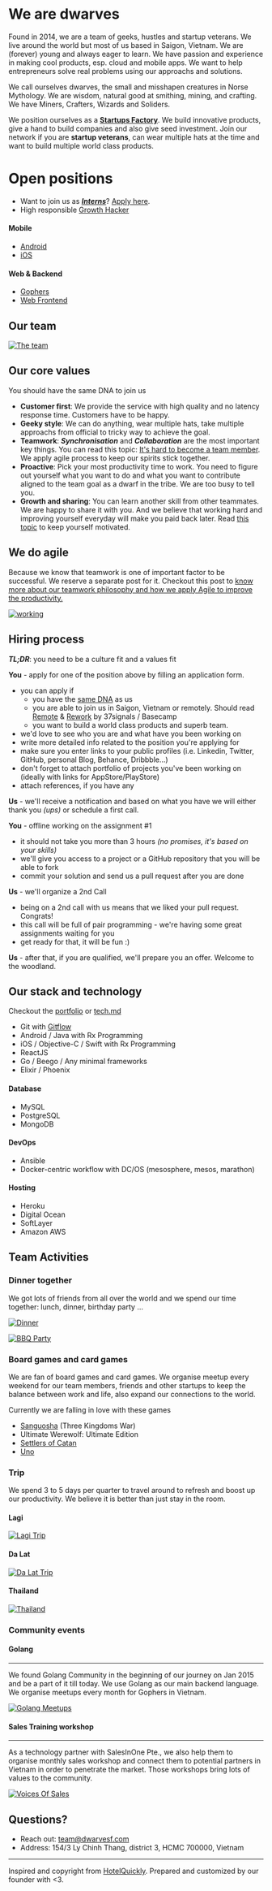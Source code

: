 # We are dwarves

Found in 2014, we are a team of geeks, hustles and startup veterans. We live around the world but most of us based in Saigon, Vietnam. We are (forever) young and always eager to learn. We have passion and experience in making cool products, esp. cloud and mobile apps. We want to help entrepreneurs solve real problems using our approachs and solutions.

We call ourselves dwarves, the small and misshapen creatures in Norse Mythology. We are wisdom, natural good at smithing, mining, and crafting. We have Miners, Crafters, Wizards and Soliders.

We position ourselves as a [**Startups Factory**](http://venturebeat.com/2015/01/18/how-venture-builders-are-changing-the-startup-model/). We build innovative products, give a hand to build companies and also give seed investment. Join our network if you are **startup veterans**, can wear multiple hats at the time and want to build multiple world class products.

# Open positions

- Want to join us as [**_Interns_**](/open-positions/Intern.md)? [Apply here](/open-positions/Intern.md).
- High responsible [Growth Hacker](/open-positions/GrowthHacker.md)

#### Mobile

- [Android](/open-positions/Android.md)
- [iOS](/open-positions/iOS.md)

#### Web & Backend

- [Gophers](/open-positions/Golang.md)
- [Web Frontend](/open-positions/Frontend.md)

## Our team

[![The team](https://raw.githubusercontent.com/dwarvesf/WeAreHiring/master/images/team-thumbnail.png)](/images/team-thumbnail.png)

## Our core values

You should have the same DNA to join us

- **Customer first**: We provide the service with high quality and no latency response time. Customers have to be happy.
- **Geeky style**: We can do anything, wear multiple hats, take multiple approachs from official to tricky way to achieve the goal.
- **Teamwork**: **_Synchronisation_** and **_Collaboration_** are the most important key things. You can read this topic: [It's hard to become a team member](http://tieubao.me/writing/2014/12/05/it-is-hard-to-become-a-team-member/). We apply agile process to keep our spirits stick together.
- **Proactive**: Pick your most productivity time to work. You need to figure out yourself what you want to do and what you want to contribute aligned to the team goal as a dwarf in the tribe. We are too busy to tell you.
- **Growth and sharing**: You can learn another skill from other teammates. We are happy to share it with you. And we believe that working hard and improving yourself everyday will make you paid back later. Read [this topic](https://www.quora.com/How-can-I-motivate-myself-to-work-hard) to keep yourself motivated.

## We do agile

Because we know that teamwork is one of important factor to be successful. We reserve a separate post for it. Checkout this post to [know more about our teamwork philosophy and how we apply Agile to improve the productivity.](/additional-info/agile.md)

[![working](https://raw.githubusercontent.com/dwarvesf/WeAreHiring/master/images/working.jpg)](/images/working.jpg)

## Hiring process

**_TL;DR_**: you need to be a culture fit and a values fit

**You** - apply for one of the position above by filling an application form.

* you can apply if
   * you have the [same DNA](#our-core-values) as us
   * you are able to join us in Saigon, Vietnam or remotely. Should read [Remote](http://www.amazon.com/Remote-Office-Not-Required/dp/0804137501) & [Rework](http://www.amazon.com/Rework-Jason-Fried/dp/0307463745) by 37signals / Basecamp
   * you want to build a world class products and superb team.
* we'd love to see who you are and what have you been working on
* write more detailed info related to the position you're applying for
* make sure you enter links to your public profiles (i.e. Linkedin, Twitter, GitHub, personal Blog, Behance, Dribbble...)
* don't forget to attach portfolio of projects you've been working on (ideally with links for AppStore/PlayStore)
* attach references, if you have any

**Us** - we'll receive a notification and based on what you have we will either thank you *(ups)* or schedule a first call.

**You** - offline working on the assignment #1

* it should not take you more than 3 hours *(no promises, it's based on your skills)*
* we'll give you access to a project or a GitHub repository that you will be able to fork
* commit your solution and send us a pull request after you are done

**Us** - we'll organize a 2nd Call

* being on a 2nd call with us means that we liked your pull request. Congrats!
* this call will be full of pair programming - we're having some great assignments waiting for you
* get ready for that, it will be fun :)

**Us** - after that, if you are qualified, we'll prepare you an offer. Welcome to the woodland.

## Our stack and technology

Checkout the [portfolio](http://portfolio.dwarvesf.com/#tech) or [tech.md](/additional-info/tech.md)

- Git with [Gitflow](http://nvie.com/posts/a-successful-git-branching-model/)
- Android / Java with Rx Programming
- iOS / Objective-C / Swift with Rx Programming
- ReactJS
- Go / Beego / Any minimal frameworks
- Elixir / Phoenix

#### Database

- MySQL
- PostgreSQL
- MongoDB

#### DevOps

- Ansible
- Docker-centric workflow with DC/OS (mesosphere, mesos, marathon)

#### Hosting

- Heroku
- Digital Ocean
- SoftLayer
- Amazon AWS

## Team Activities

### Dinner together

We got lots of friends from all over the world and we spend our time together: lunch, dinner, birthday party ...

[![Dinner](https://raw.githubusercontent.com/dwarvesf/WeAreHiring/master/images/dinner.JPG)](/images/dinner.JPG)

[![BBQ Party](https://raw.githubusercontent.com/dwarvesf/WeAreHiring/master/images/bbq.jpg)](/images/bbq.jpg)

### Board games and card games

We are fan of board games and card games. We organise meetup every weekend for our team members, friends and other startups to keep the balance between work and life, also expand our connections to the world.

Currently we are falling in love with these games

- [Sanguosha](http://sanguosha.com) (Three Kingdoms War)
- Ultimate Werewolf: Ultimate Edition
- [Settlers of Catan](http://www.catan.com)
- [Uno](https://en.wikipedia.org/wiki/Uno_(card_game))

### Trip

We spend 3 to 5 days per quarter to travel around to refresh and boost up our productivity. We believe it is better than just stay in the room.

#### Lagi

[![Lagi Trip](https://raw.githubusercontent.com/dwarvesf/WeAreHiring/master/images/lagi.jpg)](/images/lagi.jpg)

#### Da Lat

[![Da Lat Trip](https://raw.githubusercontent.com/dwarvesf/WeAreHiring/master/images/dalat.jpg)](/images/dalat.jpg)

#### Thailand

[![Thailand](https://raw.githubusercontent.com/dwarvesf/WeAreHiring/master/images/thailand-01.jpg)](/images/thailand-01.jpg)

### Community events

#### Golang
-----

We found Golang Community in the beginning of our journey on Jan 2015 and be a part of it till today. We use Golang as our main backend language. We organise meetups every month for Gophers in Vietnam.

[![Golang Meetups](https://raw.githubusercontent.com/dwarvesf/WeAreHiring/master/images/golang-meetup.jpg)](/images/golang-meetup.jpg)

#### Sales Training workshop
-----

As a technology partner with SalesInOne Pte., we also help them to organise monthly sales workshop and connect them to potential partners in Vietnam in order to penetrate the market. Those workshops bring lots of values to the community.

[![Voices Of Sales](https://raw.githubusercontent.com/dwarvesf/WeAreHiring/master/images/vos-workshop.jpg)](/images/vos-workshop.jpg)

## Questions?

- Reach out: team@dwarvesf.com
- Address: 154/3 Ly Chinh Thang, district 3, HCMC 700000, Vietnam

------

Inspired and copyright from [HotelQuickly](https://github.com/HotelQuickly/WeAreHiring). Prepared and customized by our founder with <3.
